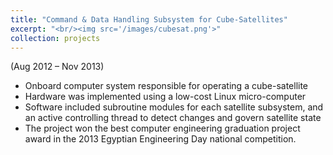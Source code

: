 ```yaml
---
title: "Command & Data Handling Subsystem for Cube-Satellites"
excerpt: "<br/><img src='/images/cubesat.png'>"
collection: projects
---
```

(Aug 2012 – Nov 2013)

- Onboard computer system responsible for operating a cube-satellite
- Hardware was implemented using a low-cost Linux micro-computer
- Software included subroutine modules for each satellite subsystem, and an active controlling thread to detect changes and govern satellite state
- The project won the best computer engineering graduation project award in the 2013 Egyptian Engineering Day national competition. 